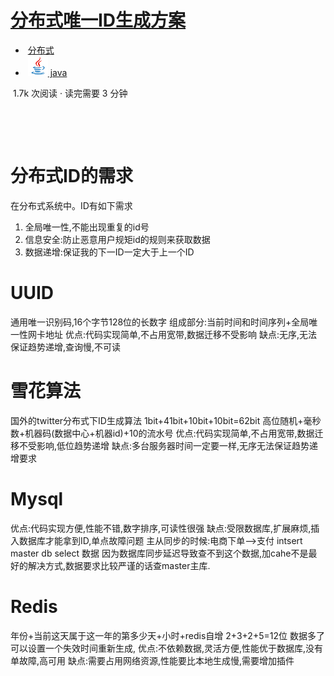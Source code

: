 



#                                              [ 分布式唯一ID生成方案](https://segmentfault.com/a/1190000015273990)                                         



- ​                                                         [                                                                                                                       分布式                                                         ](https://segmentfault.com/t/分布式/blogs)                                                     
- ​                                                         [                                                                                                                     ![img](assets/868271510-54cb382abb7a1_small.png)                                                                                                                       java                                                         ](https://segmentfault.com/t/java/blogs)                                                     

​                                                 1.7k 次阅读                                                  ·                                                  读完需要 3 分钟                                                                              

​                         

​                                                                                                                                                  

# 分布式ID的需求

在分布式系统中。ID有如下需求

1. 全局唯一性,不能出现重复的id号
2. 信息安全:防止恶意用户规矩id的规则来获取数据
3. 数据递增:保证我的下一ID一定大于上一个ID

# UUID

通用唯一识别码,16个字节128位的长数字 
组成部分:当前时间和时间序列+全局唯一性网卡地址 
优点:代码实现简单,不占用宽带,数据迁移不受影响 
缺点:无序,无法保证趋势递增,查询慢,不可读

# 雪花算法

国外的twitter分布式下ID生成算法 
1bit+41bit+10bit+10bit=62bit 
高位随机+毫秒数+机器码(数据中心+机器id)+10的流水号 
优点:代码实现简单,不占用宽带,数据迁移不受影响,低位趋势递增 
缺点:多台服务器时间一定要一样,无序无法保证趋势递增要求

# Mysql

优点:代码实现方便,性能不错,数字排序,可读性很强 
缺点:受限数据库,扩展麻烦,插入数据库才能拿到ID,单点故障问题 
主从同步的时候:电商下单–>支付 intsert master db select 数据 因为数据库同步延迟导致查不到这个数据,加cahe不是最好的解决方式,数据要求比较严谨的话查master主库.

# Redis

年份+当前这天属于这一年的第多少天+小时+redis自增 
2+3+2+5=12位 
数据多了可以设置一个失效时间重新生成, 
优点:不依赖数据,灵活方便,性能优于数据库,没有单故障,高可用 
缺点:需要占用网络资源,性能要比本地生成慢,需要增加插件